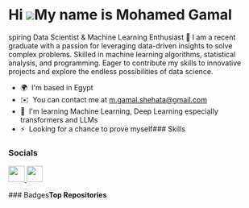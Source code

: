 Hi ![](https://user-images.githubusercontent.com/18350557/176309783-0785949b-9127-417c-8b55-ab5a4333674e.gif)My name is Mohamed Gamal
=====================================================================================================================================

spiring Data Scientist & Machine Learning Enthusiast 🚀 I am a recent graduate with a passion for leveraging data-driven insights to solve complex problems. Skilled in machine learning algorithms, statistical analysis, and programming. Eager to contribute my skills to innovative projects and explore the endless possibilities of data science.

*   🌍  I'm based in Egypt
*   ✉️  You can contact me at [m.gamal.shehata@gmail.com](mailto:m.gamal.shehata@gmail.com)
*   🧠  I'm learning Machine Learning, Deep Learning especially transformers and LLMs
*   ⚡  Looking for a chance to prove myself### Skills 


### Socials


<p align="left">
    <a href="https://www.github.com/mohamed-jemis" target="_blank" rel="noreferrer">
  <picture>
  <source media="(prefers-color-scheme: dark)" srcset="https://raw.githubusercontent.com/danielcranney/readme-generator/main/public/icons/socials/github-dark.svg" />
  <source media="(prefers-color-scheme: light)" srcset="https://raw.githubusercontent.com/danielcranney/readme-generator/main/public/icons/socials/github.svg" />
  <img src="https://raw.githubusercontent.com/danielcranney/readme-generator/main/public/icons/socials/github.svg" width="32" height="32" />
  </picture>
  </a>
    <a href="https://www.linkedin.com/in/mohamed-gamal-a4aa7b210" target="_blank" rel="noreferrer">
  <picture>
  <source media="(prefers-color-scheme: dark)" srcset="https://raw.githubusercontent.com/danielcranney/readme-generator/main/public/icons/socials/linkedin-dark.svg" />
  <source media="(prefers-color-scheme: light)" srcset="https://raw.githubusercontent.com/danielcranney/readme-generator/main/public/icons/socials/linkedin.svg" />
  <img src="https://raw.githubusercontent.com/danielcranney/readme-generator/main/public/icons/socials/linkedin.svg" width="32" height="32" />
  </picture>
  </a></p>### Badges<b>Top Repositories</b><div width="100%" align="center"></div><br /><br /><br /><br /><br /><br /><br />
